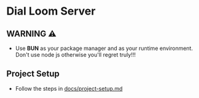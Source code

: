 # Dial Loom Server

## WARNING ⚠️

- Use **BUN** as your package manager and as your runtime environment. Don't use node js otherwise you'll regret truly!!!

## Project Setup

- Follow the steps in [docs/project-setup.md](docs/project-setup.md)
